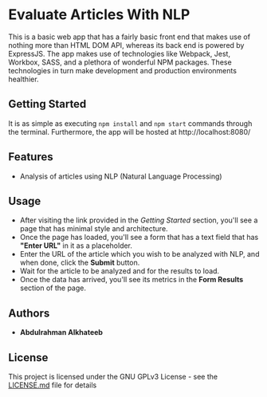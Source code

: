 # Evaluate Articles With NLP

This is a basic web app that has a fairly basic front end that makes use of nothing more than HTML DOM API, whereas its back end is powered by ExpressJS. The app makes use of technologies like Webpack, Jest, Workbox, SASS, and a plethora of wonderful NPM packages. These technologies in turn make development and production environments healthier.

## Getting Started

It is as simple as executing ```npm install``` and ```npm start``` commands through the terminal.
Furthermore, the app will be hosted at http://localhost:8080/

## Features

- Analysis of articles using NLP (Natural Language Processing)

## Usage

- After visiting the link provided in the *Getting Started* section, you'll see a page that has minimal style and architecture.
- Once the page has loaded, you'll see a form that has a text field that has **"Enter URL"** in it as a placeholder.
- Enter the URL of the article which you wish to be analyzed with NLP, and when done, click the **Submit** button.
- Wait for the article to be analyzed and for the results to load.
- Once the data has arrived, you'll see its metrics in the **Form Results** section of the page.

## Authors

- **Abdulrahman Alkhateeb**

## License

This project is licensed under the GNU GPLv3 License - see the [LICENSE.md](LICENSE.md) file for details
